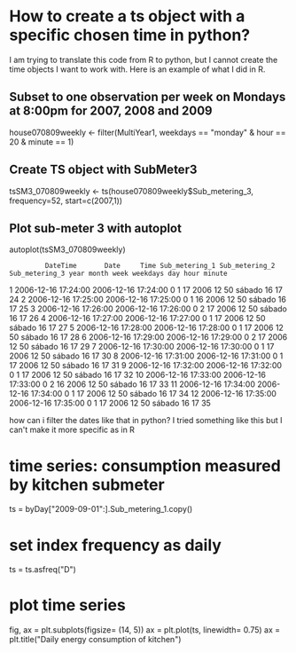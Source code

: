 
# How to create a ts object with a specific chosen time in python?

I am trying to translate this code from R to python, but I cannot create the time objects I want to work with. Here is an example of what I did in R.
## Subset to one observation per week on Mondays at 8:00pm for 2007, 2008 and 2009

house070809weekly <- filter(MultiYear1, weekdays == "monday" & hour == 20 & minute == 1)

## Create TS object with SubMeter3

tsSM3_070809weekly <- ts(house070809weekly$Sub_metering_3, frequency=52, start=c(2007,1))

## Plot sub-meter 3 with autoplot

autoplot(tsSM3_070809weekly)


             DateTime       Date     Time Sub_metering_1 Sub_metering_2 Sub_metering_3 year month week weekdays day hour minute
1  2006-12-16 17:24:00 2006-12-16 17:24:00              0              1             17 2006    12   50   sábado  16   17     24
2  2006-12-16 17:25:00 2006-12-16 17:25:00              0              1             16 2006    12   50   sábado  16   17     25
3  2006-12-16 17:26:00 2006-12-16 17:26:00              0              2             17 2006    12   50   sábado  16   17     26
4  2006-12-16 17:27:00 2006-12-16 17:27:00              0              1             17 2006    12   50   sábado  16   17     27
5  2006-12-16 17:28:00 2006-12-16 17:28:00              0              1             17 2006    12   50   sábado  16   17     28
6  2006-12-16 17:29:00 2006-12-16 17:29:00              0              2             17 2006    12   50   sábado  16   17     29
7  2006-12-16 17:30:00 2006-12-16 17:30:00              0              1             17 2006    12   50   sábado  16   17     30
8  2006-12-16 17:31:00 2006-12-16 17:31:00              0              1             17 2006    12   50   sábado  16   17     31
9  2006-12-16 17:32:00 2006-12-16 17:32:00              0              1             17 2006    12   50   sábado  16   17     32
10 2006-12-16 17:33:00 2006-12-16 17:33:00              0              2             16 2006    12   50   sábado  16   17     33
11 2006-12-16 17:34:00 2006-12-16 17:34:00              0              1             17 2006    12   50   sábado  16   17     34
12 2006-12-16 17:35:00 2006-12-16 17:35:00              0              1             17 2006    12   50   sábado  16   17     35

how can i filter the dates like that in python?
I tried something like this but I can't make it more specific as in R
# time series: consumption measured by kitchen submeter
ts = byDay["2009-09-01":].Sub_metering_1.copy()
# set index frequency as daily
ts = ts.asfreq("D")
# plot time series
fig, ax = plt.subplots(figsize= (14, 5))
ax = plt.plot(ts, linewidth= 0.75)
ax = plt.title("Daily energy consumption of kitchen")


        